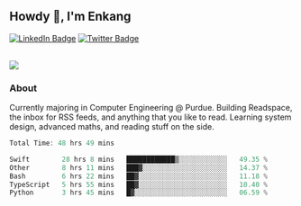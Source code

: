 ## Howdy 👋, I'm Enkang

<div id="badges">
  <a href="https://www.linkedin.com/in/enkyuan/"><img src="https://img.shields.io/badge/LinkedIn-blue?style=for-the-badge&logo=linkedin&logoColor=white" alt="LinkedIn Badge"/></a>
  <a href="https://twitter.com/enkyuan"><img src="https://img.shields.io/badge/X-000000?style=for-the-badge&logo=x&logoColor=white" alt="Twitter Badge"/></a>
</div>

<br/>

![](https://komarev.com/ghpvc/?username=enkyuan&color=blueviolet)

### About 

Currently majoring in Computer Engineering @ Purdue. Building Readspace, the inbox for RSS feeds, and anything that you like to read. Learning system design, advanced maths, and reading stuff on the side.

<!--START_SECTION:waka-->

```rust
Total Time: 48 hrs 49 mins

Swift        28 hrs 8 mins   ████████████▒░░░░░░░░░░░░   49.35 %
Other        8 hrs 11 mins   ███▓░░░░░░░░░░░░░░░░░░░░░   14.37 %
Bash         6 hrs 22 mins   ██▓░░░░░░░░░░░░░░░░░░░░░░   11.18 %
TypeScript   5 hrs 55 mins   ██▓░░░░░░░░░░░░░░░░░░░░░░   10.40 %
Python       3 hrs 45 mins   █▓░░░░░░░░░░░░░░░░░░░░░░░   06.59 %
```

<!--END_SECTION:waka-->
